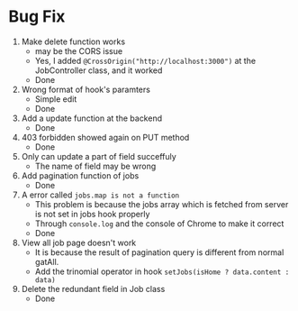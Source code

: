 # Bug Fix

1. Make delete function works
   * may be the CORS issue
   * Yes, I added `@CrossOrigin("http://localhost:3000")` at the JobController class, and it worked
   * Done
2. Wrong format of hook's paramters
   * Simple edit
   * Done
3. Add a update function at the backend
   * Done
4. 403 forbidden showed again on PUT method
   * Done
5. Only can update a part of field succeffuly
   * The name of field may be wrong
6. Add pagination function of jobs
   * Done
7. A error called `jobs.map is not a function`
   * This problem is because the jobs array which is fetched from server is not set in jobs hook properly
   * Through `console.log` and the console of Chrome to make it correct
   * Done
8. View all job page doesn't work
   * It is because the result of pagination query is different from normal gatAll.
   * Add the trinomial operator in hook `setJobs(isHome ? data.content : data)`
9. Delete the redundant field in Job class
   * Done



